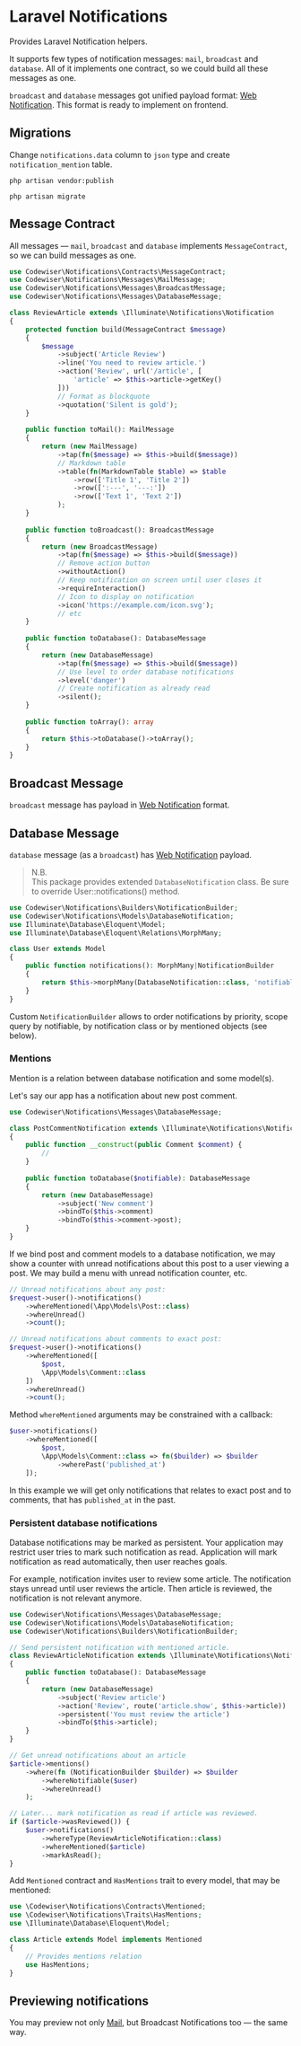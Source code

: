 # Laravel Notifications

Provides Laravel Notification helpers.

It supports few types of notification messages:
`mail`, `broadcast` and `database`. 
All of it implements one contract, so we could build all these messages as one. 

`broadcast` and `database` messages got unified payload format:
[Web Notification](https://developer.mozilla.org/en-US/docs/Web/API/Notification).
This format is ready to implement on frontend.

## Migrations

Change `notifications.data` column to `json` type and create 
`notification_mention` table.

```shell
php artisan vendor:publish
 
php artisan migrate
```

## Message Contract

All messages — `mail`, `broadcast` and `database` implements
`MessageContract`, so we can build messages as one.

```php
use Codewiser\Notifications\Contracts\MessageContract;
use Codewiser\Notifications\Messages\MailMessage;
use Codewiser\Notifications\Messages\BroadcastMessage;
use Codewiser\Notifications\Messages\DatabaseMessage;

class ReviewArticle extends \Illuminate\Notifications\Notification
{
    protected function build(MessageContract $message)
    {
        $message
            ->subject('Article Review')
            ->line('You need to review article.')
            ->action('Review', url('/article', [
                'article' => $this->article->getKey()
            ]))
            // Format as blockquote
            ->quotation('Silent is gold');
    }
    
    public function toMail(): MailMessage
    {
        return (new MailMessage)
            ->tap(fn($message) => $this->build($message))
            // Markdown table
            ->table(fn(MarkdownTable $table) => $table
                ->row(['Title 1', 'Title 2'])
                ->row([':---', '---:'])
                ->row(['Text 1', 'Text 2'])
            );
    }
    
    public function toBroadcast(): BroadcastMessage
    {
        return (new BroadcastMessage)
            ->tap(fn($message) => $this->build($message))
            // Remove action button
            ->withoutAction()
            // Keep notification on screen until user closes it
            ->requireInteraction()
            // Icon to display on notification
            ->icon('https://example.com/icon.svg');
            // etc
    }
    
    public function toDatabase(): DatabaseMessage
    {
        return (new DatabaseMessage)
            ->tap(fn($message) => $this->build($message))
            // Use level to order database notifications
            ->level('danger')
            // Create notification as already read
            ->silent();
    }
    
    public function toArray(): array
    {
        return $this->toDatabase()->toArray();
    }
}
```

## Broadcast Message

`broadcast` message has payload in
[Web Notification](https://developer.mozilla.org/en-US/docs/Web/API/Notification)
format.

## Database Message

`database` message (as a `broadcast`) has
[Web Notification](https://developer.mozilla.org/en-US/docs/Web/API/Notification)
payload.

> N.B.  
> This package provides extended `DatabaseNotification` class.
> Be sure to override User::notifications() method.

```php
use Codewiser\Notifications\Builders\NotificationBuilder;
use Codewiser\Notifications\Models\DatabaseNotification;
use Illuminate\Database\Eloquent\Model;
use Illuminate\Database\Eloquent\Relations\MorphMany;

class User extends Model
{
    public function notifications(): MorphMany|NotificationBuilder
    {
        return $this->morphMany(DatabaseNotification::class, 'notifiable');
    }
}
```

Custom `NotificationBuilder` allows to order notifications by priority, 
scope query by notifiable, by notification class or by mentioned objects 
(see below).

### Mentions

Mention is a relation between database notification and some model(s). 

Let's say our app has a notification about new post comment.

```php
use Codewiser\Notifications\Messages\DatabaseMessage;

class PostCommentNotification extends \Illuminate\Notifications\Notification
{
    public function __construct(public Comment $comment) {
        //
    }
    
    public function toDatabase($notifiable): DatabaseMessage
    {
        return (new DatabaseMessage)
            ->subject('New comment')
            ->bindTo($this->comment)
            ->bindTo($this->comment->post);
    }
}
```

If we bind post and comment models to a database notification, we may show a 
counter with unread notifications about this post to a user viewing a post. 
We may build a menu with unread notification counter, etc.

```php
// Unread notifications about any post:
$request->user()->notifications()
    ->whereMentioned(\App\Models\Post::class)
    ->whereUnread()
    ->count();

// Unread notifications about comments to exact post:
$request->user()->notifications()
    ->whereMentioned([
        $post, 
        \App\Models\Comment::class
    ])
    ->whereUnread()
    ->count();
```

Method `whereMentioned` arguments may be constrained with a callback:

```php
$user->notifications()
    ->whereMentioned([
        $post, 
        \App\Models\Comment::class => fn($builder) => $builder
            ->wherePast('published_at')
    ]);
```

In this example we will get only notifications that relates to exact post 
and to comments, that has `published_at` in the past.

### Persistent database notifications

Database notifications may be marked as persistent. 
Your application may restrict user tries to mark such notification as read.
Application will mark notification as read automatically, then user reaches 
goals.

For example, notification invites user to review some article. 
The notification stays unread until user reviews the article.
Then article is reviewed, the notification is not relevant anymore.

```php
use Codewiser\Notifications\Messages\DatabaseMessage;
use Codewiser\Notifications\Models\DatabaseNotification;
use Codewiser\Notifications\Builders\NotificationBuilder;

// Send persistent notification with mentioned article.
class ReviewArticleNotification extends \Illuminate\Notifications\Notification
{
    public function toDatabase(): DatabaseMessage
    {
        return (new DatabaseMessage)
            ->subject('Review article')
            ->action('Review', route('article.show', $this->article))
            ->persistent('You must review the article')
            ->bindTo($this->article);
    }
}

// Get unread notifications about an article
$article->mentions()
    ->where(fn (NotificationBuilder $builder) => $builder
        ->whereNotifiable($user)
        ->whereUnread()
    );

// Later... mark notification as read if article was reviewed.
if ($article->wasReviewed()) {
    $user->notifications()
        ->whereType(ReviewArticleNotification::class)
        ->whereMentioned($article)
        ->markAsRead();
}
```

Add `Mentioned` contract and `HasMentions` trait to every model, 
that may be mentioned:

```php
use \Codewiser\Notifications\Contracts\Mentioned;
use \Codewiser\Notifications\Traits\HasMentions;
use \Illuminate\Database\Eloquent\Model;

class Article extends Model implements Mentioned
{
    // Provides mentions relation
    use HasMentions;
}
```

## Previewing notifications

You may preview not only
[Mail](https://laravel.com/docs/10.x/notifications#previewing-mail-notifications),
but Broadcast Notifications too — the same way.